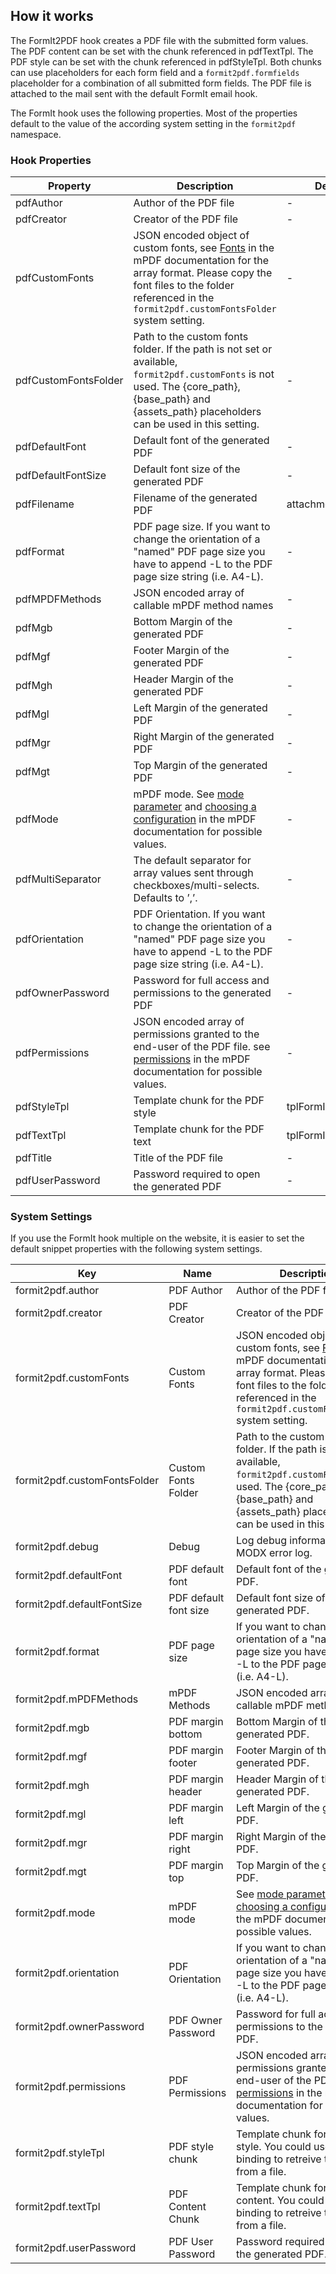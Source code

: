 ## How it works

The FormIt2PDF hook creates a PDF file with the submitted form values. The PDF
content can be set with the chunk referenced in pdfTextTpl. The PDF style can be
set with the chunk referenced in pdfStyleTpl. Both chunks can use placeholders
for each form field and a `formit2pdf.formfields` placeholder for a combination
of all submitted form fields. The PDF file is attached to the mail sent with the
default FormIt email hook.

The FormIt hook uses the following properties. Most of the properties default to
the value of the according system setting in the `formit2pdf` namespace.

### Hook Properties

| Property             | Description                                                                                                                                                                                                                                                                       | Default            |
|----------------------|-----------------------------------------------------------------------------------------------------------------------------------------------------------------------------------------------------------------------------------------------------------------------------------|--------------------|
| pdfAuthor            | Author of the PDF file                                                                                                                                                                                                                                                            | -                  |
| pdfCreator           | Creator of the PDF file                                                                                                                                                                                                                                                           | -                  |
| pdfCustomFonts       | JSON encoded object of custom fonts, see [Fonts](https://mpdf.github.io/fonts-languages/fonts-in-mpdf-7-x.html#example) in the mPDF documentation for the array format. Please copy the font files to the folder referenced in the `formit2pdf.customFontsFolder` system setting. | -                  |
| pdfCustomFontsFolder | Path to the custom fonts folder. If the path is not set or available, `formit2pdf.customFonts` is not used. The {core_path}, {base_path} and {assets_path} placeholders can be used in this setting.                                                                              | -                  |
| pdfDefaultFont       | Default font of the generated PDF                                                                                                                                                                                                                                                 | -                  |
| pdfDefaultFontSize   | Default font size of the generated PDF                                                                                                                                                                                                                                            | -                  |
| pdfFilename          | Filename of the generated PDF                                                                                                                                                                                                                                                     | attachment.pdf     |
| pdfFormat            | PDF page size. If you want to change the orientation of a "named" PDF page size you have to append -L to the PDF page size string (i.e. A4-L).                                                                                                                                    | -                  |
| pdfMPDFMethods       | JSON encoded array of callable mPDF method names                                                                                                                                                                                                                                  | -                  |
| pdfMgb               | Bottom Margin of the generated PDF                                                                                                                                                                                                                                                | -                  |
| pdfMgf               | Footer Margin of the generated PDF                                                                                                                                                                                                                                                | -                  |
| pdfMgh               | Header Margin of the generated PDF                                                                                                                                                                                                                                                | -                  |
| pdfMgl               | Left Margin of the generated PDF                                                                                                                                                                                                                                                  | -                  |
| pdfMgr               | Right Margin of the generated PDF                                                                                                                                                                                                                                                 | -                  |
| pdfMgt               | Top Margin of the generated PDF                                                                                                                                                                                                                                                   | -                  |
| pdfMode              | mPDF mode. See [mode parameter](https://mpdf.github.io/reference/mpdf-functions/mpdf.html#parameters) and [choosing a configuration](https://mpdf.github.io/fonts-languages/choosing-a-configuration-v5-x.html) in the mPDF documentation for possible values.                    | -                  |
| pdfMultiSeparator    | The default separator for array values sent through checkboxes/multi-selects. Defaults to ’,’.                                                                                                                                                                                    | -                  |
| pdfOrientation       | PDF Orientation. If you want to change the orientation of a "named" PDF page size you have to append -L to the PDF page size string (i.e. A4-L).                                                                                                                                  | -                  |
| pdfOwnerPassword     | Password for full access and permissions to the generated PDF                                                                                                                                                                                                                     | -                  |
| pdfPermissions       | JSON encoded array of permissions granted to the end-user of the PDF file. see [permissions](https://mpdf.github.io/reference/mpdf-functions/setprotection.html#parameters) in the mPDF documentation for possible values.                                                        | -                  |
| pdfStyleTpl          | Template chunk for the PDF style                                                                                                                                                                                                                                                  | tplFormIt2PDFStyle |
| pdfTextTpl           | Template chunk for the PDF text                                                                                                                                                                                                                                                   | tplFormIt2PDFText  |
| pdfTitle             | Title of the PDF file                                                                                                                                                                                                                                                             | -                  |
| pdfUserPassword      | Password required to open the generated PDF                                                                                                                                                                                                                                       | -                  |

### System Settings

If you use the FormIt hook multiple on the website, it is easier to set the
default snippet properties with the following system settings.

| Key                          | Name                  | Description                                                                                                                                                                                                                                                                       | Default                            |
|------------------------------|-----------------------|-----------------------------------------------------------------------------------------------------------------------------------------------------------------------------------------------------------------------------------------------------------------------------------|------------------------------------|
| formit2pdf.author            | PDF Author            | Author of the PDF file.                                                                                                                                                                                                                                                           | -                                  |
| formit2pdf.creator           | PDF Creator           | Creator of the PDF file.                                                                                                                                                                                                                                                          | -                                  |
| formit2pdf.customFonts       | Custom Fonts          | JSON encoded object of custom fonts, see [Fonts](https://mpdf.github.io/fonts-languages/fonts-in-mpdf-7-x.html#example) in the mPDF documentation for the array format. Please copy the font files to the folder referenced in the `formit2pdf.customFontsFolder` system setting. | -                                  |
| formit2pdf.customFontsFolder | Custom Fonts Folder   | Path to the custom fonts folder. If the path is not set or available, `formit2pdf.customFonts` is not used. The {core_path}, {base_path} and {assets_path} placeholders can be used in this setting.                                                                              | {core_path}components/customfonts/ |
| formit2pdf.debug             | Debug                 | Log debug information in the MODX error log.                                                                                                                                                                                                                                      | No                                 |
| formit2pdf.defaultFont       | PDF default font      | Default font of the generated PDF.                                                                                                                                                                                                                                                | -                                  |
| formit2pdf.defaultFontSize   | PDF default font size | Default font size of the generated PDF.                                                                                                                                                                                                                                           | -                                  |
| formit2pdf.format            | PDF page size         | If you want to change the orientation of a "named" PDF page size you have to append -L to the PDF page size string (i.e. A4-L).                                                                                                                                                   | A4                                 |
| formit2pdf.mPDFMethods       | mPDF Methods          | JSON encoded array of callable mPDF method names.                                                                                                                                                                                                                                 | []                                 |
| formit2pdf.mgb               | PDF margin bottom     | Bottom Margin of the generated PDF.                                                                                                                                                                                                                                               | 16                                 |
| formit2pdf.mgf               | PDF margin footer     | Footer Margin of the generated PDF.                                                                                                                                                                                                                                               | 9                                  |
| formit2pdf.mgh               | PDF margin header     | Header Margin of the generated PDF.                                                                                                                                                                                                                                               | 9                                  |
| formit2pdf.mgl               | PDF margin left       | Left Margin of the generated PDF.                                                                                                                                                                                                                                                 | 15                                 |
| formit2pdf.mgr               | PDF margin right      | Right Margin of the generated PDF.                                                                                                                                                                                                                                                | 15                                 |
| formit2pdf.mgt               | PDF margin top        | Top Margin of the generated PDF.                                                                                                                                                                                                                                                  | 16                                 |
| formit2pdf.mode              | mPDF mode             | See [mode parameter](https://mpdf.github.io/reference/mpdf-functions/mpdf.html#parameters) and [choosing a configuration](https://mpdf.github.io/fonts-languages/choosing-a-configuration-v5-x.html) in the mPDF documentation for possible values.                               | -                                  |
| formit2pdf.orientation       | PDF Orientation       | If you want to change the orientation of a "named" PDF page size you have to append -L to the PDF page size string (i.e. A4-L).                                                                                                                                                   | P                                  |
| formit2pdf.ownerPassword     | PDF Owner Password    | Password for full access and permissions to the generated PDF.                                                                                                                                                                                                                    | -                                  |
| formit2pdf.permissions       | PDF Permissions       | JSON encoded array of permissions granted to the end-user of the PDF file. see [permissions](https://mpdf.github.io/reference/mpdf-functions/setprotection.html#parameters) in the mPDF documentation for possible values.                                                        | []                                 |
| formit2pdf.styleTpl          | PDF style chunk       | Template chunk for the PDF style. You could use @FILE binding to retreive the chunk from a file.                                                                                                                                                                                  | tplFormIt2PDFStyle                 |
| formit2pdf.textTpl           | PDF Content Chunk     | Template chunk for the PDF content. You could use @FILE binding to retreive the chunk from a file.                                                                                                                                                                                | tplFormIt2PDFText                  |
| formit2pdf.userPassword      | PDF User Password     | Password required to open the generated PDF.                                                                                                                                                                                                                                      | -                                  |
